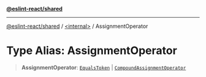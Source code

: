 [**@eslint-react/shared**](../../README.md)

***

[@eslint-react/shared](../../README.md) / [\<internal\>](../README.md) / AssignmentOperator

# Type Alias: AssignmentOperator

> **AssignmentOperator**: [`EqualsToken`](../enumerations/SyntaxKind.md#equalstoken) \| [`CompoundAssignmentOperator`](CompoundAssignmentOperator.md)
